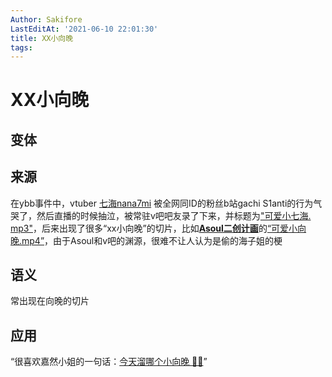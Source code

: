 ```yaml
---
Author: Sakifore
LastEditAt: '2021-06-10 22:01:30'
title: XX小向晚
tags:
---
```

# XX小向晚

## 变体



## 来源

在ybb事件中，vtuber [七海nana7mi](https://space.bilibili.com/434334701) 被全网同ID的粉丝b站gachi S1anti的行为气哭了，然后直播的时候抽泣，被常驻v吧吧友录了下来，并标题为["可爱小七海. mp3"](https://www.bilibili.com/video/av203156408/)，后来出现了很多“xx小向晚”的切片，比如[**Asoul二创计画**](https://space.bilibili.com/547510303)的[“可爱小向晚.mp4”](https://www.bilibili.com/video/BV1FN411o7nt/)，由于Asoul和v吧的渊源，很难不让人认为是偷的海子姐的梗

## 语义

常出现在向晚的切片

## 应用

“很喜欢嘉然小姐的一句话：[今天溜哪个小向晚 🤤🤤](https://www.bilibili.com/video/av629257826/)”